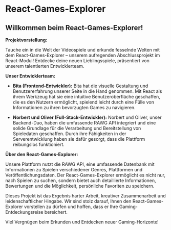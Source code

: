 # React-Games-Explorer

## Willkommen beim React-Games-Explorer!

**Projektvorstellung:**

Tauche ein in die Welt der Videospiele und erkunde fesselnde Welten mit dem React-Games-Explorer – unserem aufregenden Abschlussprojekt im React-Modul! Entdecke deine neuen Lieblingsspiele, präsentiert von unserem talentierten Entwicklerteam.

**Unser Entwicklerteam:**

- **Bita (Frontend-Entwickler):**
  Bita hat die visuelle Gestaltung und Benutzererfahrung unserer Seite in die Hand genommen. Mit React als ihrem Werkzeug hat sie eine intuitive Benutzeroberfläche geschaffen, die es den Nutzern ermöglicht, spielend leicht durch eine Fülle von Informationen zu ihren bevorzugten Games zu navigieren.

- **Norbert und Oliver (Full-Stack-Entwickler):**
  Norbert und Oliver, unser Backend-Duo, haben die umfassende RAWG API integriert und eine solide Grundlage für die Verarbeitung und Bereitstellung von Spieledaten geschaffen. Durch ihre Fähigkeiten in der Serverentwicklung haben sie dafür gesorgt, dass die Plattform reibungslos funktioniert.

**Über den React-Games-Explorer:**

Unsere Plattform nutzt die RAWG API, eine umfassende Datenbank mit Informationen zu Spielen verschiedener Genres, Plattformen und Veröffentlichungsdaten. Der React-Games-Explorer ermöglicht es nicht nur, nach Spielen zu suchen, sondern bietet auch detaillierte Informationen, Bewertungen und die Möglichkeit, persönliche Favoriten zu speichern.

Dieses Projekt ist das Ergebnis harter Arbeit, kreativer Zusammenarbeit und leidenschaftlicher Hingabe. Wir sind stolz darauf, Ihnen den React-Games-Explorer vorstellen zu dürfen und hoffen, dass er Ihre Gaming-Entdeckungsreise bereichert.

Viel Vergnügen beim Erkunden und Entdecken neuer Gaming-Horizonte!
